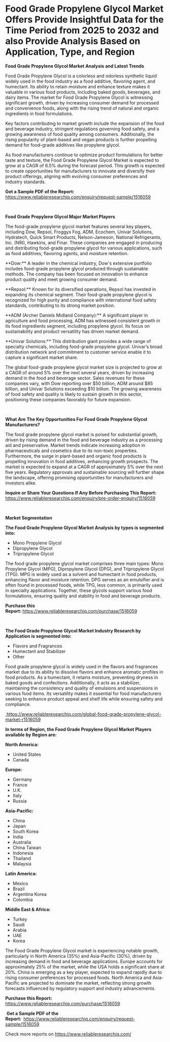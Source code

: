 <p><h1>Food Grade Propylene Glycol Market Offers Provide Insightful Data for the Time Period from 2025 to 2032 and also Provide Analysis Based on Application, Type, and Region</h1></p><p><strong>Food Grade Propylene Glycol Market Analysis and Latest Trends</strong></p>
<p><p>Food Grade Propylene Glycol is a colorless and odorless synthetic liquid widely used in the food industry as a food additive, flavoring agent, and humectant. Its ability to retain moisture and enhance texture makes it valuable in various food products, including baked goods, beverages, and dairy items. The market for Food Grade Propylene Glycol is witnessing significant growth, driven by increasing consumer demand for processed and convenience foods, along with the rising trend of natural and organic ingredients in food formulations.</p><p>Key factors contributing to market growth include the expansion of the food and beverage industry, stringent regulations governing food safety, and a growing awareness of food quality among consumers. Additionally, the rising popularity of plant-based and vegan products is further propelling demand for food-grade additives like propylene glycol.</p><p>As food manufacturers continue to optimize product formulations for better taste and texture, the Food Grade Propylene Glycol Market is expected to grow at a CAGR of 6.5% during the forecast period. This growth is expected to create opportunities for manufacturers to innovate and diversify their product offerings, aligning with evolving consumer preferences and industry standards.</p></p>
<p><strong>Get a Sample PDF of the Report:&nbsp;</strong> <a href="https://www.reliableresearchiq.com/enquiry/request-sample/1516059?utm_campaign=1082&utm_medium=2&utm_source=Github&utm_content=ia&utm_term=18012025&utm_id=food-grade-propylene-glycol">https://www.reliableresearchiq.com/enquiry/request-sample/1516059</a></p>
<p>&nbsp;</p>
<p><strong>Food Grade Propylene Glycol Major Market Players</strong></p>
<p><p>The food-grade propylene glycol market features several key players, including Dow, Repsol, Froggys Fog, ADM, Ecochem, Univar Solutions, Hydratech, Quick Smart Products, Nelson-Jameson, National Refrigerants, Inc. (NRI), Hawkins, and Finar. These companies are engaged in producing and distributing food-grade propylene glycol for various applications, such as food additives, flavoring agents, and moisture retention.</p><p>**Dow:** A leader in the chemical industry, Dow's extensive portfolio includes food-grade propylene glycol produced through sustainable methods. The company has been focused on innovation to enhance product quality and meet growing consumer demand.</p><p>**Repsol:** Known for its diversified operations, Repsol has invested in expanding its chemical segment. Their food-grade propylene glycol is recognized for high purity and compliance with international food safety standards, contributing to its strong market position.</p><p>**ADM (Archer Daniels Midland Company):** A significant player in agriculture and food processing, ADM has witnessed consistent growth in its food ingredients segment, including propylene glycol. Its focus on sustainability and product versatility has driven market demand.</p><p>**Univar Solutions:** This distribution giant provides a wide range of specialty chemicals, including food-grade propylene glycol. Univar’s broad distribution network and commitment to customer service enable it to capture a significant market share.</p><p>The global food-grade propylene glycol market size is projected to grow at a CAGR of around 5% over the next several years, driven by increasing demand in the food and beverage sector. Sales revenues for these companies vary, with Dow reporting over $50 billion, ADM around $85 billion, and Univar Solutions exceeding $10 billion. The growing awareness of food safety and quality is likely to sustain growth in this sector, positioning these companies favorably for future expansion.</p></p>
<p>&nbsp;</p>
<p><strong>What Are The Key Opportunities For Food Grade Propylene Glycol Manufacturers?</strong></p>
<p><p>The food grade propylene glycol market is poised for substantial growth, driven by rising demand in the food and beverage industry as a processing aid and preservative. Market trends indicate increasing adoption in pharmaceuticals and cosmetics due to its non-toxic properties. Furthermore, the surge in plant-based and organic food products is propelling innovation in food additives, enhancing growth prospects. The market is expected to expand at a CAGR of approximately 5% over the next five years. Regulatory approvals and sustainable sourcing will further shape the landscape, offering promising opportunities for manufacturers and investors alike.</p></p>
<p><strong>Inquire or Share Your Questions If Any Before Purchasing This Report:</strong> <a href="https://www.reliableresearchiq.com/enquiry/pre-order-enquiry/1516059?utm_campaign=1082&utm_medium=2&utm_source=Github&utm_content=ia&utm_term=18012025&utm_id=food-grade-propylene-glycol">https://www.reliableresearchiq.com/enquiry/pre-order-enquiry/1516059</a></p>
<p>&nbsp;</p>
<p><strong>Market Segmentation</strong></p>
<p><strong>The Food Grade Propylene Glycol Market Analysis by types is segmented into:</strong></p>
<p><ul><li>Mono Propylene Glycol</li><li>Dipropylene Glycol</li><li>Tripropylene Glycol</li></ul></p>
<p><p>The food grade propylene glycol market comprises three main types: Mono Propylene Glycol (MPG), Dipropylene Glycol (DPG), and Tripropylene Glycol (TPG). MPG is widely used as a solvent and humectant in food products, enhancing flavor and moisture retention. DPG serves as an emulsifier and is often found in processed foods, while TPG, less common, is primarily used in specialty applications. Together, these glycols support various food formulations, ensuring quality and stability in food and beverage products.</p></p>
<p><strong>Purchase this Report:&nbsp;</strong><a href="https://www.reliableresearchiq.com/purchase/1516059?utm_campaign=1082&utm_medium=2&utm_source=Github&utm_content=ia&utm_term=18012025&utm_id=food-grade-propylene-glycol">https://www.reliableresearchiq.com/purchase/1516059</a></p>
<p>&nbsp;</p>
<p><strong>The Food Grade Propylene Glycol Market Industry Research by Application is segmented into:</strong></p>
<p><ul><li>Flavors and Fragrances</li><li>Humectant and Stabilizer</li><li>Other</li></ul></p>
<p><p>Food grade propylene glycol is widely used in the flavors and fragrances market due to its ability to dissolve flavors and enhance aromatic profiles in food products. As a humectant, it retains moisture, preventing dryness in baked goods and confections. Additionally, it acts as a stabilizer, maintaining the consistency and quality of emulsions and suspensions in various food items. Its versatility makes it essential for food manufacturers seeking to enhance product appeal and shelf life while ensuring safety and compliance.</p></p>
<p><a href="https://www.reliableresearchiq.com/global-food-grade-propylene-glycol-market-r1516059?utm_campaign=1082&utm_medium=2&utm_source=Github&utm_content=ia&utm_term=18012025&utm_id=food-grade-propylene-glycol">&nbsp;https://www.reliableresearchiq.com/global-food-grade-propylene-glycol-market-r1516059</a></p>
<p><strong>In terms of Region, the Food Grade Propylene Glycol Market Players available by Region are:</strong></p>
<p>
    <p> <strong> North America: </strong>
        <ul>
            <li>United States</li>
            <li>Canada</li>
        </ul>
        </p> 
    <p> <strong> Europe: </strong>
        <ul>
            <li>Germany</li>
            <li>France</li>
            <li>U.K.</li>
            <li>Italy</li>
            <li>Russia</li>
        </ul>
        </p> 
    <p> <strong> Asia-Pacific: </strong>
        <ul>
            <li>China</li>
            <li>Japan</li>
            <li>South Korea</li>
            <li>India</li>
            <li>Australia</li>
            <li>China Taiwan</li>
            <li>Indonesia</li>
            <li>Thailand</li>
            <li>Malaysia</li>
        </ul>
        </p> 
    <p> <strong> Latin America: </strong>
        <ul>
            <li>Mexico</li>
            <li>Brazil</li>
            <li>Argentina Korea</li>
            <li>Colombia</li>
        </ul>
        </p> 
    <p> <strong> Middle East & Africa: </strong>
        <ul>
            <li>Turkey</li>
            <li>Saudi</li>
            <li>Arabia</li>
            <li>UAE</li>
            <li>Korea</li>
        </ul>
    </p>
    </p>
<p><p>The Food Grade Propylene Glycol market is experiencing notable growth, particularly in North America (35%) and Asia-Pacific (30%), driven by increasing demand in food and beverage applications. Europe accounts for approximately 25% of the market, while the USA holds a significant share at 20%. China is emerging as a key player, expected to expand rapidly due to rising consumer preferences for processed foods. North America and Asia-Pacific are projected to dominate the market, reflecting strong growth forecasts influenced by regulatory support and industry advancements.</p></p>
<p><strong>Purchase this Report: </strong><a href="https://www.reliableresearchiq.com/purchase/1516059?utm_campaign=1082&utm_medium=2&utm_source=Github&utm_content=ia&utm_term=18012025&utm_id=food-grade-propylene-glycol">https://www.reliableresearchiq.com/purchase/1516059</a></p>
<p>&nbsp;<strong>Get a Sample PDF of the Report:&nbsp;&nbsp;</strong><a href="https://www.reliableresearchiq.com/enquiry/request-sample/1516059?utm_campaign=1082&utm_medium=2&utm_source=Github&utm_content=ia&utm_term=18012025&utm_id=food-grade-propylene-glycol">https://www.reliableresearchiq.com/enquiry/request-sample/1516059</a></p>
<p><strong></strong></p>
<p>Check more reports on <a href="https://www.reliableresearchiq.com/?utm_campaign=1082&utm_medium=2&utm_source=Github&utm_content=ia&utm_term=18012025&utm_id=food-grade-propylene-glycol">https://www.reliableresearchiq.com/</a></p>